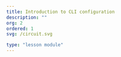 ```yaml
---
title: Introduction to CLI configuration
description: ""
org: 2
ordered: 1
svg: /circuit.svg

type: "lesson module"
---
```

